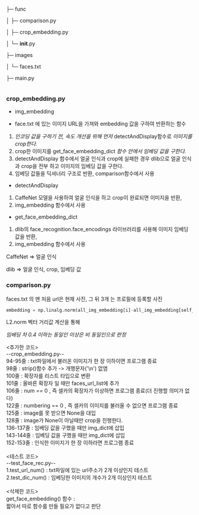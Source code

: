 ```python
```
├─ func

│  ├─ comparison.py

│  ├─ crop_embedding.py

│  └─ __init__.py

├─ images

│  └─ faces.txt

├─ main.py

```
```

### crop_embedding.py

- img_embedding

- face.txt 에 있는 이미지 URL을 가져와 embedding 값을 구하여 반환하는 함수

1. *인코딩 값을 구하기 전, 속도 개선을 위해 먼저* detectAndDisplay함수로 *이미지를 crop한다.*
2. crop한 이미지를 get_face_embedding_dict *함수 안에서 임베딩 값을 구한다.*
3. detectAndDisplay 함수에서 얼굴 인식과 crop에 실패한 경우 
dlib으로 얼굴 인식과 crop을 전부 하고 이미지의 임베딩 값을 구한다.
4. 임베딩 값들을 딕셔너리 구조로 반환, comparison함수에서 사용

- detectAndDisplay
1. CaffeNet 모델을 사용하여 얼굴 인식을 하고 crop이 완료되면 이미지을 반환,
2.  img_embedding 함수에서 사용

- get_face_embedding_dict
1. dlib의 face_recognition.face_encodings 라이브러리를 사용해 이미지 임베딩 값을 반환,
2. img_embedding 함수에서 사용

CaffeNet ⇒ 얼굴 인식

dlib ⇒ 얼굴 인식, crop, 임베딩 값

### comparison.py

faces.txt 의 맨 처음 url은 현재 사진, 그 뒤 3개 는 프로필에 등록할 사진

```python
embedding = np.linalg.norm(all_img_embedding[i]-all_img_embedding[self_img_name], ord=2) *# self_img_name --> 현재 사진*
```

L2.norm 벡터 거리값 계산을 통해 

*임베딩 차 0.4 이하는 동일인 이상은 비 동일인으로 판정*







<추가한 코드></br>
--crop_embedding.py--</br>
94-95줄 : txt파일에서 불러온 이미지가 한 장 이하이면 프로그램 종료</br>
98줄 : strip()함수 추가 -> 개행문자('\n') 없앰</br>
100줄 : 확장자를 리스트 타입으로 변환</br>
101줄 : 올바른 확장자 일 때만 faces_url_list에 추가 </br>
106줄 : num == 0 , 즉 셀카의 확장자가 이상하면 프로그램 종료(더 진행할 의미가 없다)</br>
122줄 : numbering == 0 , 즉 셀카의 이미지를 불러올 수 없으면 프로그램 종료</br>
125줄 : image를 못 받으면 None을 대입</br>
128줄 : image가 None이 아닐때만 crop을 진행한다.</br>
136-137줄 : 임베딩 값을 구했을 때만 img_dict에 삽입</br>
143-144줄 : 임베딩 값을 구했을 때만 img_dict에 삽입</br>
152-153줄 : 인식한 이미지가 한 장 이하라면 프로그램 종료</br>
</br>
<테스트 코드></br>
--test_face_rec.py--</br>
1.test_url_num() : txt파일에 있는 url주소가 2개 이상인지 테스트</br>
2.test_dic_num() : 임베딩한 이미지의 개수가 2개 이상인지 테스트</br>
</br>
<삭제한 코드></br>
get_face_embedding() 함수 : </br>
짧아서 따로 함수를 만들 필요가 없다고 판단</br>
